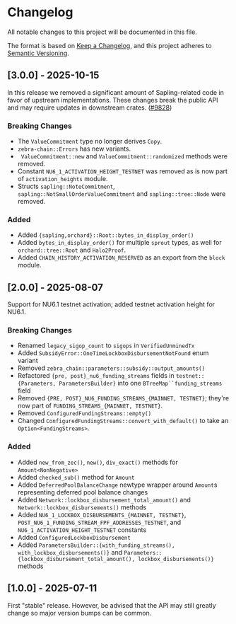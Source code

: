 # Changelog

All notable changes to this project will be documented in this file.

The format is based on [Keep a Changelog](https://keepachangelog.com/en/1.0.0/),
and this project adheres to [Semantic Versioning](https://semver.org/spec/v2.0.0.html).

## [3.0.0] - 2025-10-15

In this release we removed a significant amount of Sapling-related code in favor of upstream implementations.
These changes break the public API and may require updates in downstream crates. ([#9828](https://github.com/ZcashFoundation/zebra/issues/9828))

### Breaking Changes

- The `ValueCommitment` type no longer derives `Copy`.
- `zebra-chain::Errors` has new variants.
- ` ValueCommitment::new` and `ValueCommitment::randomized` methods were removed.
- Constant `NU6_1_ACTIVATION_HEIGHT_TESTNET` was removed as is now part of `activation_heights` module.
- Structs `sapling::NoteCommitment`, `sapling::NotSmallOrderValueCommitment` and `sapling::tree::Node` were
  removed.

### Added

- Added `{sapling,orchard}::Root::bytes_in_display_order()`
- Added `bytes_in_display_order()` for multiple `sprout` types,
  as well for `orchard::tree::Root` and `Halo2Proof`.
- Added `CHAIN_HISTORY_ACTIVATION_RESERVED` as an export from the `block` module.

## [2.0.0] - 2025-08-07

Support for NU6.1 testnet activation; added testnet activation height for NU6.1.

### Breaking Changes

- Renamed `legacy_sigop_count` to `sigops` in `VerifiedUnminedTx`
- Added `SubsidyError::OneTimeLockboxDisbursementNotFound` enum variant
- Removed `zebra_chain::parameters::subsidy::output_amounts()`
- Refactored `{pre, post}_nu6_funding_streams` fields in `testnet::{Parameters, ParametersBuilder}` into one `BTreeMap``funding_streams` field
- Removed `{PRE, POST}_NU6_FUNDING_STREAMS_{MAINNET, TESTNET}`;
  they're now part of `FUNDING_STREAMS_{MAINNET, TESTNET}`.
- Removed `ConfiguredFundingStreams::empty()`
- Changed `ConfiguredFundingStreams::convert_with_default()` to take
  an `Option<FundingStreams>`.

### Added

- Added `new_from_zec()`, `new()`, `div_exact()` methods for `Amount<NonNegative>`
- Added `checked_sub()` method for `Amount`
- Added `DeferredPoolBalanceChange` newtype wrapper around `Amount`s representing deferred pool balance changes
- Added `Network::lockbox_disbursement_total_amount()` and
  `Network::lockbox_disbursements()` methods
- Added `NU6_1_LOCKBOX_DISBURSEMENTS_{MAINNET, TESTNET}`, `POST_NU6_1_FUNDING_STREAM_FPF_ADDRESSES_TESTNET`, and `NU6_1_ACTIVATION_HEIGHT_TESTNET` constants
- Added `ConfiguredLockboxDisbursement`
- Added `ParametersBuilder::{with_funding_streams(), with_lockbox_disbursements()}` and
  `Parameters::{lockbox_disbursement_total_amount(), lockbox_disbursements()}` methods

## [1.0.0] - 2025-07-11

First "stable" release. However, be advised that the API may still greatly
change so major version bumps can be common.
